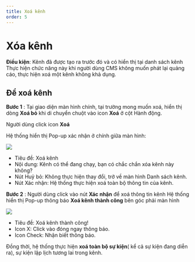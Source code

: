 ```yaml
---
title: Xoá kênh
order: 5
---
```


# Xóa kênh
 **Điều kiện**: Kênh đã được tạo ra trước đó và có hiển thị tại danh sách kênh Thực hiện chức năng này khi người dùng CMS không muốn phát lại quảng cáo, thực hiện xoá một kênh không khả dụng.
## Để xoá kênh
**Bước 1** : Tại giao diện màn hình chính, tại trường mong muốn xoá, hiển thị dòng **Xoá bỏ** khi di chuyển chuột vào icon **Xoá** ở cột Hành động.

Người dùng click icon **Xoá**

Hệ thống hiển thị Pop-up xác nhận ở chính giữa màn hình:

![](../image/pop-up-delete.png)
 * Tiêu đề: Xoá kênh
 * Nội dung: Kênh có thể đang chạy, bạn có chắc chắn xóa kênh này không?
 * Nút Huỷ bỏ: Không thực hiện thay đổi, trở về màn hình Danh sách kênh.
 * Nút Xác nhận: Hệ thống thực hiện xoá toàn bộ thông tin của kênh.

**Bước 2** : Người dùng click vào nút **Xác nhận** để xoá thông tin kênh Hệ thống hiển thị Pop-up thông báo **Xoá kênh thành công** bên góc phải màn hình

 ![](../image/notice-delete-success.png)

 * Tiêu đề: Xoá kênh thành công!
 * Icon X: Click vào đóng ngay thông báo.
 * Icon Check: Nhận biết thông báo.

Đồng thời, hệ thống thực hiện **xoá toàn bộ sự kiện**( kể cả sự kiện đang diễn ra), sự kiện lập lịch tương lai trong kênh.